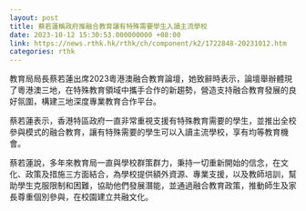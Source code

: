 ```yaml
---
layout: post
title: 蔡若蓮稱政府推融合教育讓有特殊需要學生入讀主流學校
date: 2023-10-12 15:30:53.000000000 +08:00
link: https://news.rthk.hk/rthk/ch/component/k2/1722848-20231012.htm
categories: rthk
---
```


教育局局長蔡若蓮出席2023粵港澳融合教育論壇，她致辭時表示，論壇舉辦體現了粵港澳三地，在特殊教育領域中攜手合作的新趨勢，營造支持融合教育發展的良好氛圍，構建三地深度專業教育合作平台。

蔡若蓮表示，香港特區政府一直非常重視支援有特殊教育需要的學生，並推出全校參與模式的融合教育，讓有特殊需要的學生可以入讀主流學校，享有均等教育機會。

蔡若蓮說，多年來教育局一直與學校群策群力，秉持一切重新開始的信念，在文化、政策及措施三方面結合，為學校提供額外資源、專業支援，以及教師培訓，幫助學生克服限制和困難，協助他們發展潛能，並通過融合教育政策，推動師生及家長尊重個別參與，在校園建立共融文化。
